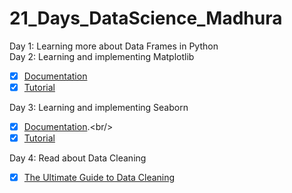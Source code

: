 # 21_Days_DataScience_Madhura
Day 1: Learning more about Data Frames in Python <br/>
Day 2: Learning and implementing Matplotlib 
- [x] [Documentation](https://matplotlib.org/stable/api/_as_gen/matplotlib.pyplot.html/)
- [x] [Tutorial](https://matplotlib.org/stable/tutorials/index.html)

Day 3: Learning and implementing Seaborn<br/>
- [x] [Documentation](https://seaborn.pydata.org/#:~:text=Seaborn%20is%20a%20Python%20data,can%20read%20the%20introductory%20notes.).<br/>
- [x] [Tutorial](https://seaborn.pydata.org/tutorial.html)<br/>

Day 4: Read about Data Cleaning
- [x] [The Ultimate Guide to Data Cleaning](https://towardsdatascience.com/the-ultimate-guide-to-data-cleaning-3969843991d4)
